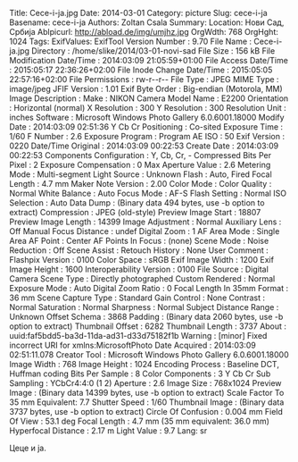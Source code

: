 Title: Cece-i-ja.jpg
Date: 2014-03-01
Category: picture
Slug: cece-i-ja
Basename: cece-i-ja
Authors: Zoltan Csala
Summary:
Location: Нови Сад, Србија
Ablpicurl: http://abload.de/img/umjhz.jpg
OrgWdth: 768
OrgHght: 1024
Tags:
ExifValues: ExifTool Version Number : 9.70
            File Name : Cece-i-ja.jpg
            Directory : /home/slike/2014/03-01-novi-sad
            File Size : 156 kB
            File Modification Date/Time : 2014:03:09 21:05:59+01:00
            File Access Date/Time : 2015:05:17 22:36:26+02:00
            File Inode Change Date/Time : 2015:05:05 22:57:16+02:00
            File Permissions : rw-r--r--
            File Type : JPEG
            MIME Type : image/jpeg
            JFIF Version : 1.01
            Exif Byte Order : Big-endian (Motorola, MM)
            Image Description :
            Make : NIKON
            Camera Model Name : E2200
            Orientation : Horizontal (normal)
            X Resolution : 300
            Y Resolution : 300
            Resolution Unit : inches
            Software : Microsoft Windows Photo Gallery 6.0.6001.18000
            Modify Date : 2014:03:09 02:51:36
            Y Cb Cr Positioning : Co-sited
            Exposure Time : 1/60
            F Number : 2.6
            Exposure Program : Program AE
            ISO : 50
            Exif Version : 0220
            Date/Time Original : 2014:03:09 00:22:53
            Create Date : 2014:03:09 00:22:53
            Components Configuration : Y, Cb, Cr, -
            Compressed Bits Per Pixel : 2
            Exposure Compensation : 0
            Max Aperture Value : 2.6
            Metering Mode : Multi-segment
            Light Source : Unknown
            Flash : Auto, Fired
            Focal Length : 4.7 mm
            Maker Note Version : 2.00
            Color Mode : Color
            Quality : Normal
            White Balance : Auto
            Focus Mode : AF-S
            Flash Setting : Normal
            ISO Selection : Auto
            Data Dump : (Binary data 494 bytes, use -b option to extract)
            Compression : JPEG (old-style)
            Preview Image Start : 18807
            Preview Image Length : 14399
            Image Adjustment : Normal
            Auxiliary Lens : Off
            Manual Focus Distance : undef
            Digital Zoom : 1
            AF Area Mode : Single Area
            AF Point : Center
            AF Points In Focus : (none)
            Scene Mode :
            Noise Reduction : Off
            Scene Assist :
            Retouch History : None
            User Comment :
            Flashpix Version : 0100
            Color Space : sRGB
            Exif Image Width : 1200
            Exif Image Height : 1600
            Interoperability Version : 0100
            File Source : Digital Camera
            Scene Type : Directly photographed
            Custom Rendered : Normal
            Exposure Mode : Auto
            Digital Zoom Ratio : 0
            Focal Length In 35mm Format : 36 mm
            Scene Capture Type : Standard
            Gain Control : None
            Contrast : Normal
            Saturation : Normal
            Sharpness : Normal
            Subject Distance Range : Unknown
            Offset Schema : 3868
            Padding : (Binary data 2060 bytes, use -b option to extract)
            Thumbnail Offset : 6282
            Thumbnail Length : 3737
            About : uuid:faf5bdd5-ba3d-11da-ad31-d33d75182f1b
            Warning : [minor] Fixed incorrect URI for xmlns:MicrosoftPhoto
            Date Acquired : 2014:03:09 02:51:11.078
            Creator Tool : Microsoft Windows Photo Gallery 6.0.6001.18000
            Image Width : 768
            Image Height : 1024
            Encoding Process : Baseline DCT, Huffman coding
            Bits Per Sample : 8
            Color Components : 3
            Y Cb Cr Sub Sampling : YCbCr4:4:0 (1 2)
            Aperture : 2.6
            Image Size : 768x1024
            Preview Image : (Binary data 14399 bytes, use -b option to extract)
            Scale Factor To 35 mm Equivalent: 7.7
            Shutter Speed : 1/60
            Thumbnail Image : (Binary data 3737 bytes, use -b option to extract)
            Circle Of Confusion : 0.004 mm
            Field Of View : 53.1 deg
            Focal Length : 4.7 mm (35 mm equivalent: 36.0 mm)
            Hyperfocal Distance : 2.17 m
            Light Value : 9.7
Lang: sr

Цеце и ја.
